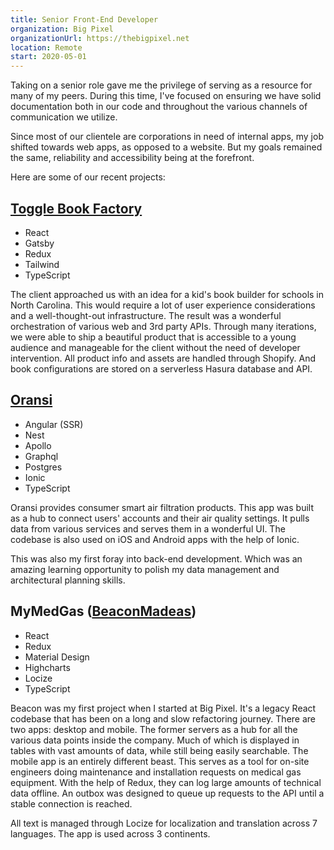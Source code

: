 ```yaml
---
title: Senior Front-End Developer
organization: Big Pixel
organizationUrl: https://thebigpixel.net
location: Remote
start: 2020-05-01
---
```


Taking on a senior role gave me the privilege of serving as a resource for many of my peers. During this time, I've focused on ensuring we have solid documentation both in our code and throughout the various channels of communication we utilize.

Since most of our clientele are corporations in need of internal apps, my job shifted towards web apps, as opposed to a website. But my goals remained the same, reliability and accessibility being at the forefront.

Here are some of our recent projects:

## [Toggle Book Factory](https://builder.togglebookfactory.com)

- React
- Gatsby
- Redux
- Tailwind
- TypeScript

The client approached us with an idea for a kid's book builder for schools in North Carolina. This would require a lot of user experience considerations and a well-thought-out infrastructure. The result was a wonderful orchestration of various web and 3rd party APIs. Through many iterations, we were able to ship a beautiful product that is accessible to a young audience and manageable for the client without the need of developer intervention. All product info and assets are handled through Shopify. And book configurations are stored on a serverless Hasura database and API.

## [Oransi](https://www.mapmyair.com)

- Angular (SSR)
- Nest
- Apollo
- Graphql
- Postgres
- Ionic
- TypeScript

Oransi provides consumer smart air filtration products. This app was built as a hub to connect users' accounts and their air quality settings. It pulls data from various services and serves them in a wonderful UI. The codebase is also used on iOS and Android apps with the help of Ionic.

This was also my first foray into back-end development. Which was an amazing learning opportunity to polish my data management and architectural planning skills.

## MyMedGas ([BeaconMadeas](https://www.beaconmedaes.com))

- React
- Redux
- Material Design
- Highcharts
- Locize
- TypeScript

Beacon was my first project when I started at Big Pixel. It's a legacy React codebase that has been on a long and slow refactoring journey. There are two apps: desktop and mobile. The former servers as a hub for all the various data points inside the company. Much of which is displayed in tables with vast amounts of data, while still being easily searchable. The mobile app is an entirely different beast. This serves as a tool for on-site engineers doing maintenance and installation requests on medical gas equipment. With the help of Redux, they can log large amounts of technical data offline. An outbox was designed to queue up requests to the API until a stable connection is reached.

All text is managed through Locize for localization and translation across 7 languages. The app is used across 3 continents.
